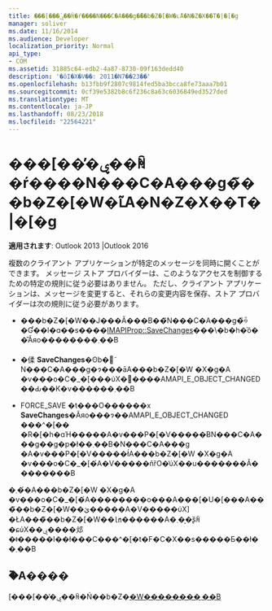 ```yaml
---
title: ���[���̕ۑ��ꏊ�ŕ����N���C�A���g�̃��b�Z�[�W�ւ̃A�N�Z�X��T�|�[�g
manager: soliver
ms.date: 11/16/2014
ms.audience: Developer
localization_priority: Normal
api_type:
- COM
ms.assetid: 31885c64-edb2-4a87-8730-09f163dedd40
description: '�ŏI�X�V��: 2011�N7��23��'
ms.openlocfilehash: b13fbb9f2807c9814fed5ba3bcca8fe73aaa7b01
ms.sourcegitcommit: 0cf39e5382b8c6f236c8a63c6036849ed3527ded
ms.translationtype: MT
ms.contentlocale: ja-JP
ms.lasthandoff: 08/23/2018
ms.locfileid: "22564221"
---
```

# <a name="supporting-multiple-client-access-to-messages-in-message-stores"></a>���[���̕ۑ��ꏊ�ŕ����N���C�A���g�̃��b�Z�[�W�ւ̃A�N�Z�X��T�|�[�g

  
  
**適用されます**: Outlook 2013 |Outlook 2016 
  
複数のクライアント アプリケーションが特定のメッセージを同時に開くことができます。 メッセージ ストア プロバイダーは、このようなアクセスを制御するための特定の規則に従う必要はありません。 ただし、クライアント アプリケーションは、メッセージを変更すると、それらの変更内容を保存、ストア プロバイダーは次の規則に従う必要があります。
  
- ���b�Z�[�W��J���Ă���B��̃N���C�A���g�̏ꍇ�Ɠ��l�ɑ��s����[IMAPIProp::SaveChanges](imapiprop-savechanges.md)���\�b�h�̍ŏ��̌Ăяo��������܂��B 
    
- �㑱 **SaveChanges**�ʘb�𑼂̃N���C�A���g�ɂ���āA���b�Z�[�W �X�g�A �v���o�C�_�[���ύX�𖳎����AMAPI_E_OBJECT_CHANGED ��Ԃ��K�v������܂��B 
    
- FORCE_SAVE �t���O������x **SaveChanges**�Ăяo���ɂ��AMAPI_E_OBJECT_CHANGED ���^�[�� �R�[�h�ɑΉ�����A�v���P�[�V�����ɃN���C�A���g��g�p�ł��܂��B�N���C�A���g �A�v���P�[�V�����ł́A���b�Z�[�W �X�g�A �v���o�C�_�[�́A�V�����ňȑO�̕ύX��u�������Ă��������B 
    
�܂��́A���b�Z�[�W �X�g�A �v���o�C�_�[�́A��������o���A���[�U�[���A���̃��b�Z�[�W��ێ�����A�V�����ύX] �ŁA���̃��b�Z�[�W��㏑������A�܂��͕ʂ̏ꏊ�ɕύX��ۑ����邩�ǂ�����I��ł���C���^�[�t�F�C�X��s�����Ƃ��ł��܂��B
  
## <a name="see-also"></a>�֘A����



[���[���̕ۑ��ꏊ�Ń��b�Z�[�W��������܂��B](implementing-messages-in-message-stores.md)

